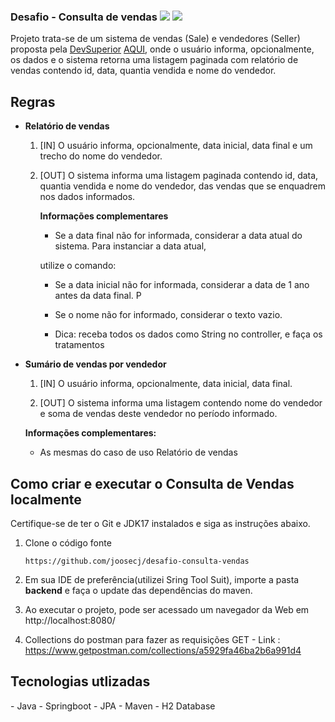 ### Desafio - Consulta de vendas <img src="https://img.shields.io/badge/Spring_Boot-F2F4F9?style=for-the-badge&logo=spring-boot"/> <img src="https://img.shields.io/badge/Java-ED8B00?style=for-the-badge&logo=java&logoColor=white"/>  

Projeto trata-se de um sistema de vendas (Sale) e vendedores (Seller) proposta pela [DevSuperior](https://devsuperior.com.br/)
[AQUI](https://tleofreitas.github.io/Portfolio/), onde o usuário informa, opcionalmente, os dados e o sistema retorna uma listagem paginada com relatório de vendas contendo id, data, quantia vendida e nome do vendedor. 

<h2>Regras</h2>

- **Relatório de vendas**

  1. [IN] O usuário informa, opcionalmente, data inicial, data final e um trecho do nome do vendedor.

  2. [OUT] O sistema informa uma listagem paginada contendo id, data, quantia vendida e nome do
     vendedor, das vendas que se enquadrem nos dados informados.

     **Informações complementares**

     -  Se a data final não for informada, considerar a data atual do sistema. Para instanciar a data atual,

       utilize o comando:

     - Se a data inicial não for informada, considerar a data de 1 ano antes da data final. P

     - Se o nome não for informado, considerar o texto vazio.

     - Dica: receba todos os dados como String no controller, e faça os tratamentos

       

- **Sumário de vendas por vendedor**

  1. [IN] O usuário informa, opcionalmente, data inicial, data final.

  2. [OUT] O sistema informa uma listagem contendo nome do vendedor e soma de vendas deste vendedor
      no período informado.

    **Informações complementares:**

    -  As mesmas do caso de uso Relatório de vendas

<h2>Como criar e executar o Consulta de Vendas localmente</h2>

Certifique-se de ter o Git e JDK17 instalados e siga as instruções abaixo.

1. Clone o código fonte

   ````https://github.com/joosecj/desafio-consulta-vendas````

2. Em sua IDE de preferência(utilizei Sring Tool Suit), importe a pasta **backend** e faça o update das dependências do maven.

3. Ao executar o projeto, pode ser acessado um navegador da Web em http://localhost:8080/

4. Collections do postman para fazer as requisições GET - Link : https://www.getpostman.com/collections/a5929fa46ba2b6a991d4

<h2>Tecnologias utlizadas</h2>
- Java
- Springboot
- JPA
- Maven
- H2 Database


